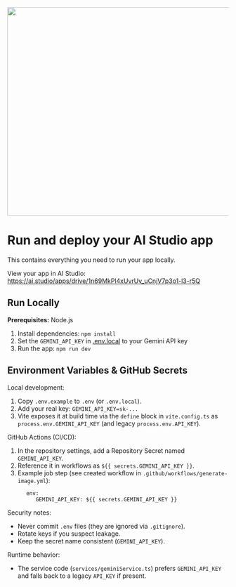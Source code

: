 <div align="center">
<img width="1200" height="475" alt="GHBanner" src="https://github.com/user-attachments/assets/0aa67016-6eaf-458a-adb2-6e31a0763ed6" />
</div>

# Run and deploy your AI Studio app

This contains everything you need to run your app locally.

View your app in AI Studio: https://ai.studio/apps/drive/1n69MkPl4xUvrUv_uCnjV7p3o1-l3-r5Q

## Run Locally

**Prerequisites:**  Node.js


1. Install dependencies:
   `npm install`
2. Set the `GEMINI_API_KEY` in [.env.local](.env.local) to your Gemini API key
3. Run the app:
   `npm run dev`

## Environment Variables & GitHub Secrets

Local development:
1. Copy `.env.example` to `.env` (or `.env.local`).
2. Add your real key: `GEMINI_API_KEY=sk-...`
3. Vite exposes it at build time via the `define` block in `vite.config.ts` as `process.env.GEMINI_API_KEY` (and legacy `process.env.API_KEY`).

GitHub Actions (CI/CD):
1. In the repository settings, add a Repository Secret named `GEMINI_API_KEY`.
2. Reference it in workflows as `${{ secrets.GEMINI_API_KEY }}`.
3. Example job step (see created workflow in `.github/workflows/generate-image.yml`):
```
      env:
         GEMINI_API_KEY: ${{ secrets.GEMINI_API_KEY }}
```

Security notes:
- Never commit `.env` files (they are ignored via `.gitignore`).
- Rotate keys if you suspect leakage.
- Keep the secret name consistent (`GEMINI_API_KEY`).

Runtime behavior:
- The service code (`services/geminiService.ts`) prefers `GEMINI_API_KEY` and falls back to a legacy `API_KEY` if present.
